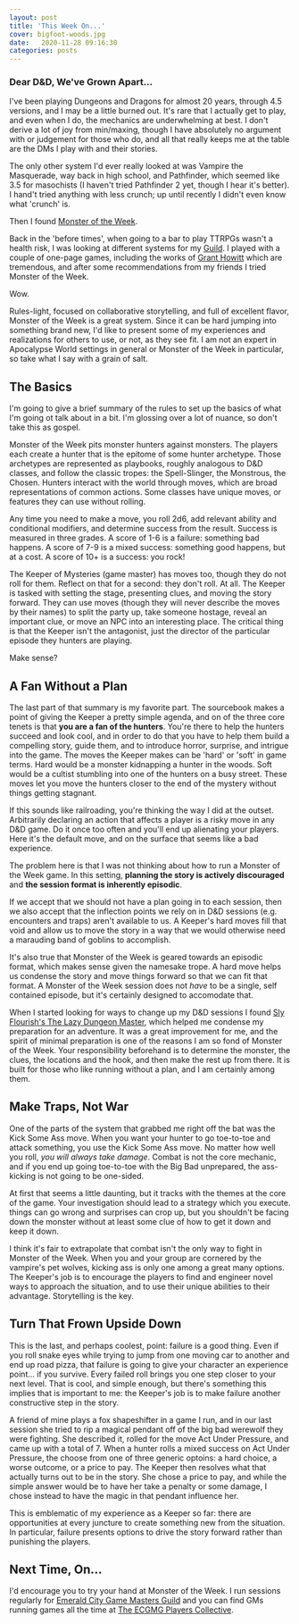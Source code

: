 ```yaml
---
layout: post
title: 'This Week On...'
cover: bigfoot-woods.jpg
date:   2020-11-28 09:16:30
categories: posts
---
```


### Dear D&D, We've Grown Apart...

I've been playing Dungeons and Dragons for almost 20 years, through 4.5 versions, and I may be a little burned out. It's rare that I actually get to play, and even when I do, the mechanics are underwhelming at best. I don't derive a lot of joy from min/maxing, though I have absolutely no argument with or judgement for those who do, and all that really keeps me at the table are the DMs I play with and their stories.

The only other system I'd ever really looked at was Vampire the Masquerade, way back in high school, and Pathfinder, which seemed like 3.5 for masochists (I haven't tried Pathfinder 2 yet, though I hear it's better). I hand't tried anything with less crunch; up until recently I didn't even know what 'crunch' is. 

Then I found [Monster of the Week](https://www.evilhat.com/home/monster-of-the-week/).

Back in the 'before times', when going to a bar to play TTRPGs wasn't a health risk, I was looking at different systems for my [Guild](https://emeraldcitygmg.com). I played with a couple of one-page games, including the works of [Grant Howitt](https://gshowitt.itch.io/) which are tremendous, and after some recommendations from my friends I tried Monster of the Week.

Wow. 

Rules-light, focused on collaborative storytelling, and full of excellent flavor, Monster of the Week is a great system. Since it can be hard jumping into something brand new, I'd like to present some of my experiences and realizations for others to use, or not, as they see fit. I am not an expert in Apocalypse World settings in general or Monster of the Week in particular, so take what I say with a grain of salt. 

## The Basics
I'm going to give a brief summary of the rules to set up the basics of what I'm going ot talk about in a bit. I'm glossing over a lot of nuance, so don't take this as gospel.

Monster of the Week pits monster hunters against monsters. The players each create a hunter that is the epitome of some hunter archetype. Those archetypes are represented as playbooks, roughly analogous to D&D classes, and follow the classic tropes: the Spell-Slinger, the Monstrous, the Chosen. Hunters interact with the world through moves, which are broad representations of common actions. Some classes have unique moves, or features they can use without rolling.

Any time you need to make a move, you roll 2d6, add relevant ability and conditional modifiers, and determine success from the result. Success is measured in three grades. A score of 1-6 is a failure: something bad happens. A score of 7-9 is a mixed success: something good happens, but at a cost. A score of 10+ is a success: you rock! 

The Keeper of Mysteries (game master) has moves too, though they do not roll for them. Reflect on that for a second: they don't roll. At all. The Keeper is tasked with setting the stage, presenting clues, and moving the story forward. They can use moves (though they will never describe the moves by their names) to split the party up, take someone hostage, reveal an important clue, or move an NPC into an interesting place. The critical thing is that the Keeper isn't the antagonist, just the director of the particular episode they hunters are playing.

Make sense?

## A Fan Without a Plan
The last part of that summary is my favorite part. The sourcebook makes a point of giving the Keeper a pretty simple agenda, and on of the three core tenets is that **you are a fan of the hunters**. You're there to help the hunters succeed and look cool, and in order to do that you have to help them build a compelling story, guide them, and to introduce horror, surprise, and intrigue into the game. The moves the Keeper makes can be 'hard' or 'soft' in game terms. Hard would be a monster kidnapping a hunter in the woods. Soft would be a cultist stumbling into one of the hunters on a busy street. These moves let you move the hunters closer to the end of the mystery without things getting stagnant. 

If this sounds like railroading, you're thinking the way I did at the outset. Arbitrarily declaring an action that affects a player is a risky move in any D&D game. Do it once too often and you'll end up alienating your players. Here it's the default move, and on the surface that seems like a bad experience. 

The problem here is that I was not thinking about how to run a Monster of the Week game. In this setting, **planning the story is actively discouraged** and **the session format is inherently episodic**.

If we accept that we should not have a plan going in to each session, then we also accept that the inflection points we rely on in D&D sessions (e.g. encounters and traps) aren't available to us. A Keeper's hard moves fill that void and allow us to move the story in a way that we would otherwise need a marauding band of goblins to accomplish. 

It's also true that Monster of the Week is geared towards an episodic format, which makes sense given the namesake trope. A hard move helps us condense the story and move things forward so that we can fit that format. A Monster of the Week session does not *have* to be a single, self contained episode, but it's certainly designed to accomodate that. 

When I started looking for ways to change up my D&D sessions I found [Sly Flourish's The Lazy Dungeon Master](https://slyflourish.com/lazydm/), which helped me condense my preparation for an adventure. It was a great improvement for me, and the spirit of minimal preparation is one of the reasons I am so fond of Monster of the Week. Your responsibility beforehand is to determine the monster, the clues, the locations and the hook, and then make the rest up from there. It is built for those who like running without a plan, and I am certainly among them.

## Make Traps, Not War
One of the parts of the system that grabbed me right off the bat was the Kick Some Ass move. When you want your hunter to go toe-to-toe and attack something, you use the Kick Some Ass move. No matter how well you roll, *you will always take damage*. Combat is not the core mechanic, and if you end up going toe-to-toe with the Big Bad unprepared, the ass-kicking is not going to be one-sided.

At first that seems a little daunting, but it tracks with the themes at the core of the game. Your investigation should lead to a strategy which you execute. things can go wrong and surprises can crop up, but you shouldn't be facing down the monster without at least some clue of how to get it down and keep it down. 

I think it's fair to extrapolate that combat isn't the only way to fight in Monster of the Week. When you and your group are cornered by the vampire's pet wolves, kicking ass is only one among a great many options. The Keeper's job is to encourage the players to find and engineer novel ways to approach the situation, and to use their unique abilities to their advantage. Storytelling is the key.

## Turn That Frown Upside Down
This is the last, and perhaps coolest, point: failure is a good thing. Even if you roll snake eyes while trying to jump from one moving car to another and end up road pizza, that failure is going to give your character an experience point... if you survive. Every failed roll brings you one step closer to your next level. That is cool, and simple enough, but there's something this implies that is important to me: the Keeper's job is to make failure another constructive step in the story. 

A friend of mine plays a fox shapeshifter in a game I run, and in our last session she tried to rip a magical pendant off of the big bad werewolf they were fighting. She described it, rolled for the move Act Under Pressure, and came up with a total of 7. When a hunter rolls a mixed success on Act Under Pressure, the choose from one of three generic optoins: a hard choice, a worse outcome, or a price to pay. The Keeper then resolves what that actually turns out to be in the story. She chose a price to pay, and while the simple answer would be to have her take a penalty or some damage, I chose instead to have the magic in that pendant influence her.

This is emblematic of my experience as a Keeper so far: there are opportunities at every juncture to create something new from the situation. In particular, failure presents options to drive the story forward rather than punishing the players.

## Next Time, On...

I'd encourage you to try your hand at Monster of the Week. I run sessions regularly for [Emerald City Game Masters Guild](https://emeraldcitygmg.com/events) and you can find GMs running games all the time at [The ECGMG Players Collective](https://discord.gg/ETfT5YwWGv).

